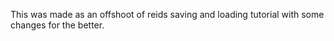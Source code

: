 This was made as an offshoot of reids saving and loading tutorial with some changes for the better.
